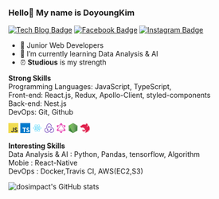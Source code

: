 

### Hello👋 My name is DoyoungKim



[![Tech Blog Badge](http://img.shields.io/badge/-profile%20project-000000?style=flat-square&logo=notion&link=https://www.notion.so/dosimpact/Kim-Do-Young-623609d5699849b3a5db5b1cc248c609/)](https://www.notion.so/dosimpact/Kim-Do-Young-623609d5699849b3a5db5b1cc248c609) 
[![Facebook Badge](https://img.shields.io/badge/Facebook-1877f2?style=flat-square&logo=facebook&logoColor=white&link=https://www.facebook.com/profile.php?id=100003114476990)](https://www.facebook.com/profile.php?id=100003114476990) 
[![Instagram Badge](https://img.shields.io/badge/Instagram-ff69b4?style=flat-square&logo=instagram&logoColor=white&link=https://www.instagram.com/ypd03008//)](https://www.instagram.com/ypd03008/)

- 🚀 Junior Web Developers   
- 🌱 I’m currently learning Data Analysis & AI
- ⏰ **Studious** is my strength


**Strong Skills**  
Programming Languages: JavaScript, TypeScript,  
Front-end: React.js, Redux, Apollo-Client, styled-components  
Back-end: Nest.js  
DevOps: Git, Github

<code><img height="20" src="https://raw.githubusercontent.com/github/explore/80688e429a7d4ef2fca1e82350fe8e3517d3494d/topics/javascript/javascript.png"></code>
<code><img height="20" src="https://raw.githubusercontent.com/github/explore/80688e429a7d4ef2fca1e82350fe8e3517d3494d/topics/typescript/typescript.png"></code>
<code><img height="20" src="https://raw.githubusercontent.com/github/explore/80688e429a7d4ef2fca1e82350fe8e3517d3494d/topics/react/react.png"></code>
<code><img height="20" src="https://raw.githubusercontent.com/github/explore/80688e429a7d4ef2fca1e82350fe8e3517d3494d/topics/redux/redux.png"></code>
<code><img height="20" src="https://raw.githubusercontent.com/github/explore/5c058a388828bb5fde0bcafd4bc867b5bb3f26f3/topics/graphql/graphql.png"></code>
<code><img height="20" src="https://raw.githubusercontent.com/github/explore/80688e429a7d4ef2fca1e82350fe8e3517d3494d/topics/nodejs/nodejs.png"></code>
<code><img height="20" src="https://raw.githubusercontent.com/github/explore/37c71fdca4e12086faf8c7009793d2eb588c914e/topics/nestjs/nestjs.png"></code>

**Interesting Skills**  
Data Analysis & AI : Python, Pandas, tensorflow, Algorithm  
Mobie : React-Native  
DevOps : Docker,Travis CI, AWS(EC2,S3)  

![dosimpact's GitHub stats](https://github-readme-stats.vercel.app/api?username=dosimpact&show_icons=true&theme=radical)

<!--
**DosImpact/dosimpact** is a ✨ _special_ ✨ repository because its `README.md` (this file) appears on your GitHub profile.

Here are some ideas to get you started:

- 🔭 I’m currently working on ...
- 🌱 I’m currently learning ...
- 👯 I’m looking to collaborate on ...
- 🤔 I’m looking for help with ...
- 💬 Ask me about ...
- 📫 How to reach me: ...
- 😄 Pronouns: ...
- ⚡ Fun fact: ...

[![Tech Blog Badge](http://img.shields.io/badge/-Tech%20blog-000000?style=flat-square&logo=notion&link=https://www.notion.so/dosimpact/Kim-Do-Young-623609d5699849b3a5db5b1cc248c609/)](https://www.notion.so/dosimpact/Kim-Do-Young-623609d5699849b3a5db5b1cc248c609) 
[![Linkedin Badge](https://img.shields.io/badge/-LinkedIn-blue?style=flat-square&logo=Linkedin&logoColor=white&link=https://www.linkedin.com/in/#/)](https://www.linkedin.com/in/#/) 
[![Facebook Badge](https://img.shields.io/badge/Facebook-1877f2?style=flat-square&logo=facebook&logoColor=white&link=https://www.facebook.com/profile.php?id=100003114476990)](https://www.facebook.com/profile.php?id=100003114476990) 
[![Instagram Badge](https://img.shields.io/badge/Instagram-ff69b4?style=flat-square&logo=instagram&logoColor=white&link=https://www.instagram.com/ypd03008//)](https://www.instagram.com/ypd03008/)

-->
